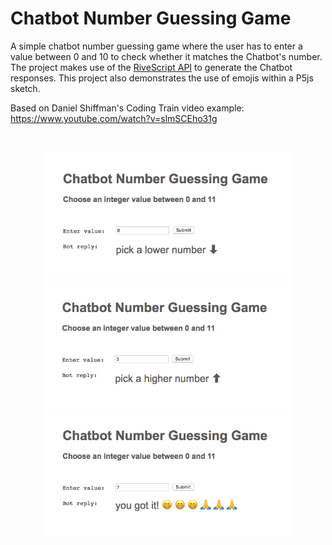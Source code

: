 # Chatbot Number Guessing Game #

A simple chatbot number guessing game where the user has to enter a value between 0 and 10 to check whether it matches the Chatbot's number. The project makes use of the [RiveScript API](https://www.rivescript.com) to generate the Chatbot responses. This project also demonstrates the use of emojis within a P5js sketch.


Based on Daniel Shiffman's Coding Train video example:
https://www.youtube.com/watch?v=slmSCEho31g

</br>
<p align="center">
  <img src="images/screenShot-01.png" width="400px"/>
  <img src="images/screenShot-02.png" width="400px"/>
  <img src="images/screenShot-03.png" width="400px"/>
</p>
